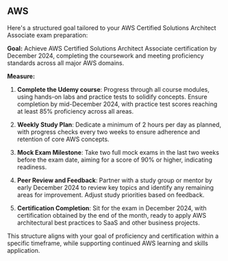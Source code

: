 ## AWS 

Here's a structured goal tailored to your AWS Certified Solutions Architect Associate exam preparation:

**Goal:** Achieve AWS Certified Solutions Architect Associate certification by December 2024, completing the coursework and meeting proficiency standards across all major AWS domains.

**Measure:**

1. **Complete the Udemy course**: Progress through all course modules, using hands-on labs and practice tests to solidify concepts. Ensure completion by mid-December 2024, with practice test scores reaching at least 85% proficiency across all areas.

2. **Weekly Study Plan**: Dedicate a minimum of 2 hours per day as planned, with progress checks every two weeks to ensure adherence and retention of core AWS concepts.

3. **Mock Exam Milestone**: Take two full mock exams in the last two weeks before the exam date, aiming for a score of 90% or higher, indicating readiness.

4. **Peer Review and Feedback**: Partner with a study group or mentor by early December 2024 to review key topics and identify any remaining areas for improvement. Adjust study priorities based on feedback.

5. **Certification Completion**: Sit for the exam in December 2024, with certification obtained by the end of the month, ready to apply AWS architectural best practices to SaaS and other business projects.

This structure aligns with your goal of proficiency and certification within a specific timeframe, while supporting continued AWS learning and skills application.
